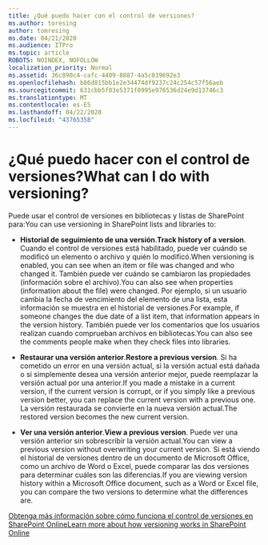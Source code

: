 ```yaml
---
title: ¿Qué puedo hacer con el control de versiones?
ms.author: toresing
author: tomresing
ms.date: 04/21/2020
ms.audience: ITPro
ms.topic: article
ROBOTS: NOINDEX, NOFOLLOW
localization_priority: Normal
ms.assetid: 36c890c4-cafc-4409-8887-4a5c039692e3
ms.openlocfilehash: b86d815bb1e2e34474df9237c24c254c57f56aeb
ms.sourcegitcommit: 631cbb5f03e5371f0995e976536d24e9d13746c3
ms.translationtype: MT
ms.contentlocale: es-ES
ms.lasthandoff: 04/22/2020
ms.locfileid: "43765358"
---
```

# <a name="what-can-i-do-with-versioning"></a><span data-ttu-id="8675b-102">¿Qué puedo hacer con el control de versiones?</span><span class="sxs-lookup"><span data-stu-id="8675b-102">What can I do with versioning?</span></span>

<span data-ttu-id="8675b-103">Puede usar el control de versiones en bibliotecas y listas de SharePoint para:</span><span class="sxs-lookup"><span data-stu-id="8675b-103">You can use versioning in SharePoint lists and libraries to:</span></span>
  
- <span data-ttu-id="8675b-104">**Historial de seguimiento de una versión**.</span><span class="sxs-lookup"><span data-stu-id="8675b-104">**Track history of a version**.</span></span> <span data-ttu-id="8675b-105">Cuando el control de versiones está habilitado, puede ver cuándo se modificó un elemento o archivo y quién lo modificó.</span><span class="sxs-lookup"><span data-stu-id="8675b-105">When versioning is enabled, you can see when an item or file was changed and who changed it.</span></span> <span data-ttu-id="8675b-106">También puede ver cuándo se cambiaron las propiedades (información sobre el archivo).</span><span class="sxs-lookup"><span data-stu-id="8675b-106">You can also see when properties (information about the file) were changed.</span></span> <span data-ttu-id="8675b-107">Por ejemplo, si un usuario cambia la fecha de vencimiento del elemento de una lista, esta información se muestra en el historial de versiones.</span><span class="sxs-lookup"><span data-stu-id="8675b-107">For example, if someone changes the due date of a list item, that information appears in the version history.</span></span> <span data-ttu-id="8675b-108">También puede ver los comentarios que los usuarios realizan cuando comprueban archivos en bibliotecas.</span><span class="sxs-lookup"><span data-stu-id="8675b-108">You can also see the comments people make when they check files into libraries.</span></span> 
    
- <span data-ttu-id="8675b-109">**Restaurar una versión anterior**.</span><span class="sxs-lookup"><span data-stu-id="8675b-109">**Restore a previous version**.</span></span> <span data-ttu-id="8675b-110">Si ha cometido un error en una versión actual, si la versión actual está dañada o si simplemente desea una versión anterior mejor, puede reemplazar la versión actual por una anterior.</span><span class="sxs-lookup"><span data-stu-id="8675b-110">If you made a mistake in a current version, if the current version is corrupt, or if you simply like a previous version better, you can replace the current version with a previous one.</span></span> <span data-ttu-id="8675b-111">La versión restaurada se convierte en la nueva versión actual.</span><span class="sxs-lookup"><span data-stu-id="8675b-111">The restored version becomes the new current version.</span></span> 
    
- <span data-ttu-id="8675b-112">**Ver una versión anterior**.</span><span class="sxs-lookup"><span data-stu-id="8675b-112">**View a previous version**.</span></span> <span data-ttu-id="8675b-113">Puede ver una versión anterior sin sobrescribir la versión actual.</span><span class="sxs-lookup"><span data-stu-id="8675b-113">You can view a previous version without overwriting your current version.</span></span> <span data-ttu-id="8675b-114">Si está viendo el historial de versiones dentro de un documento de Microsoft Office, como un archivo de Word o Excel, puede comparar las dos versiones para determinar cuáles son las diferencias.</span><span class="sxs-lookup"><span data-stu-id="8675b-114">If you are viewing version history within a Microsoft Office document, such as a Word or Excel file, you can compare the two versions to determine what the differences are.</span></span> 
    
[<span data-ttu-id="8675b-115">Obtenga más información sobre cómo funciona el control de versiones en SharePoint Online</span><span class="sxs-lookup"><span data-stu-id="8675b-115">Learn more about how versioning works in SharePoint Online</span></span>](https://go.microsoft.com/fwlink/?linkid=875710)
  

